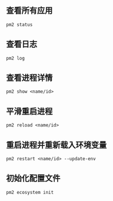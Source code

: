 ## 查看所有应用

    pm2 status

## 查看日志

    pm2 log

## 查看进程详情

    pm2 show <name/id> 

## 平滑重启进程

    pm2 reload <name/id>

## 重启进程并重新载入环境变量

    pm2 restart <name/id> --update-env

## 初始化配置文件

    pm2 ecosystem init


